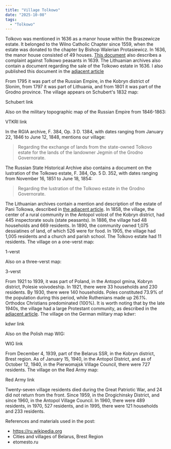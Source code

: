 ```yaml
---
title: "Village Tolkowo"
date: "2025-10-08"
tags: 
  - "Tolkowo"
---
```


Tolkovo was mentioned in 1636 as a manor house within the Braszewicze estate. It belonged to the Wilno Catholic Chapter since 1559, when the estate was donated to the chapter by Bishop Walerian Protasiewicz. In 1636, the manor house consisted of 49 houses. [This document](https://drohiczyn-poleski.com/ru/post/tolkowo_zab/) also describes a complaint against Tolkowo peasants in 1639. The Lithuanian archives also contain a document regarding the sale of the Tolkowo estate in 1636. I also published this document in the [adjacent article](https://drohiczyn-poleski.com/ru/post/sell_braszewiczeandtolkovo/)

From 1795 it was part of the Russian Empire, in the Kobryn district of Slonim, from 1797 it was part of Lithuania, and from 1801 it was part of the Grodno province. The village appears on Schubert's 1832 map:

Schubert link

Also on the military topographic map of the Russian Empire from 1846-1863:

VTKRI link

In the RGIA archive, F. 384, Op. 3 D. 1384, with dates ranging from January 22, 1846 to June 12, 1848, mentions our village:

> Regarding the exchange of lands from the state-owned Tolkovo estate for the lands of the landowner Jegmin of the Grodno Governorate.

The Russian State Historical Archive also contains a document on the lustration of the Tolkowo estate, F. 384, Op. 5 D. 352, with dates ranging from November 16, 1851 to June 18, 1854:

> Regarding the lustration of the Tolkowo estate in the Grodno Governorate.

The Lithuanian archives contain a mention and description of the estate of Pani Tolkowa, described in [the adjacent article](https://drohiczyn-poleski.com/ru/post/panitolkova/). In 1858, the village, the center of a rural community in the Antopol volost of the Kobryn district, had 445 inspectorate souls (state peasants). In 1886, the village had 48 households and 669 residents. In 1890, the community owned 1,075 dessiatines of land, of which 526 were for food. In 1905, the village had 1,005 residents and a church and parish school. The Tolkovo estate had 11 residents. The village on a one-verst map:

1-verst

Also on a three-verst map:

3-verst

From 1921 to 1939, it was part of Poland, in the Antopol gmina, Kobryn district, Polesie voivodeship. In 1921, there were 33 households and 230 residents. By 1930, there were 140 households. Poles constituted 73.9% of the population during this period, while Ruthenians made up 26.1%. Orthodox Christians predominated (100%). It is worth noting that by the late 1940s, the village had a large Protestant community, as described in the [adjacent article](https://drohiczyn-poleski.com/ru/post/tolkovo_protestant/). The village on the German military map kdwr:

kdwr link

Also on the Polish map WIG:

WIG link

From December 4, 1939, part of the Belarus SSR, in the Kobryn district, Brest region. As of January 15, 1940, in the Antopol District, and as of October 12, 1940, in the Pierwomajsk Village Council, there were 727 residents. The village on the Red Army map:

Red Army link

Twenty-seven village residents died during the Great Patriotic War, and 24 did not return from the front. Since 1959, in the Drogichinsky District, and since 1960, in the Antopol Village Council. In 1960, there were 489 residents, in 1970, 527 residents, and in 1995, there were 121 households and 233 residents.

References and materials used in the post:
- https://ru.wikipedia.org
- Cities and villages of Belarus, Brest Region
- etomesto.ru
